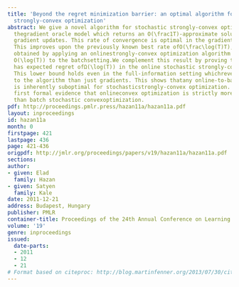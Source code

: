 ```yaml
---
title: 'Beyond the regret minimization barrier: an optimal algorithm for stochastic
  strongly-convex optimization'
abstract: We give a novel algorithm for stochastic strongly-convex optimization in
  thegradient oracle model which returns an O(\frac1T)-approximate solutionafter T
  gradient updates. This rate of convergence is optimal in the gradientoracle model.
  This improves upon the previously known best rate ofO(\frac\log(T)T), which was
  obtained by applying an onlinestrongly-convex optimization algorithm with regret
  O(\log(T)) to the batchsetting.We complement this result by proving that any algorithm
  has expected regret ofΩ(\log(T)) in the online stochastic strongly-convex optimizationsetting.
  This lower bound holds even in the full-information setting whichreveals more information
  to the algorithm than just gradients. This shows thatany online-to-batch conversion
  is inherently suboptimal for stochasticstrongly-convex optimization. This is the
  first formal evidence that onlineconvex optimization is strictly more difficult
  than batch stochastic convexoptimization.
pdf: http://proceedings.pmlr.press/hazan11a/hazan11a.pdf
layout: inproceedings
id: hazan11a
month: 0
firstpage: 421
lastpage: 436
page: 421-436
origpdf: http://jmlr.org/proceedings/papers/v19/hazan11a/hazan11a.pdf
sections: 
author:
- given: Elad
  family: Hazan
- given: Satyen
  family: Kale
date: 2011-12-21
address: Budapest, Hungary
publisher: PMLR
container-title: Proceedings of the 24th Annual Conference on Learning Theory
volume: '19'
genre: inproceedings
issued:
  date-parts:
  - 2011
  - 12
  - 21
# Format based on citeproc: http://blog.martinfenner.org/2013/07/30/citeproc-yaml-for-bibliographies/
---
```

